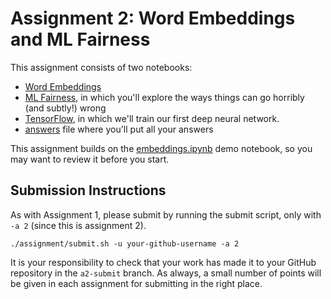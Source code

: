 # Assignment 2: Word Embeddings and ML Fairness

This assignment consists of two notebooks:
* [Word Embeddings](Embeddings.ipynb)
* [ML Fairness](MLFairness.ipynb), in which you'll explore the ways things can go horribly (and subtly!) wrong
* [TensorFlow](TensorFlow.ipynb), in which we'll train our first deep neural network.
* [answers](answers) file where you'll put all your answers

This assignment builds on the [embeddings.ipynb](../../materials/embeddings/embeddings.ipynb) demo notebook, so you may want to review it before you start.

## Submission Instructions

As with Assignment 1, please submit by running the submit script, only with `-a 2` (since this is assignment 2).
```
./assignment/submit.sh -u your-github-username -a 2
```

It is your responsibility to check that your work has made it to your GitHub repository in the `a2-submit` branch.  As always, a small number of points will be given in each assignment for submitting in the right place.
